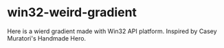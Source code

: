 # win32-weird-gradient

  Here is a wierd gradient made with Win32 API platform. Inspired by Casey Muratori's Handmade Hero.
